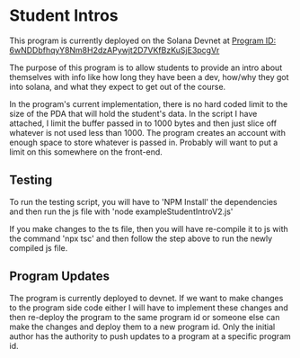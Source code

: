 # Student Intros
This program is currently deployed on the Solana Devnet at [Program ID: 6wNDDbfhqyY8Nm8H2dzAPywjt2D7VKfBzKuSjE3pcgVr](https://explorer.solana.com/address/6wNDDbfhqyY8Nm8H2dzAPywjt2D7VKfBzKuSjE3pcgVr?cluster=devnet)

The purpose of this program is to allow students to provide an intro about themselves with info like how long they have been a dev, how/why they got into solana, and what they expect to get out of the course. 

In the program's current implementation, there is no hard coded limit to the size of the PDA that will hold the student's data. In the script I have attached, I limit the buffer passed in to 1000 bytes and then just slice off whatever is not used less than 1000. The program creates an account with enough space to store whatever is passed in. Probably will want to put a limit on this somewhere on the front-end.

## Testing
To run the testing script, you will have to 'NPM Install' the dependencies and then run the js file with 'node exampleStudentIntroV2.js'

If you make changes to the ts file, then you will have re-compile it to js with the command 'npx tsc' and then follow the step above to run the newly compiled js file.

## Program Updates
The program is currently deployed to devnet. If we want to make changes to the program side code either I will have to implement these changes and then re-deploy the program to the same program id or someone else can make the changes and deploy them to a new program id. Only the initial author has the authority to push updates to a program at a specific program id.
